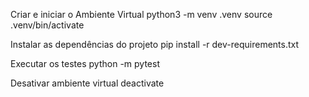 Criar e iniciar o Ambiente Virtual
python3 -m venv .venv
source .venv/bin/activate

Instalar as dependências do projeto
pip install -r dev-requirements.txt

Executar os testes
python -m pytest

Desativar ambiente virtual
deactivate
